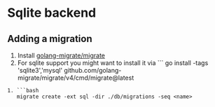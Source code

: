 # Sqlite backend

## Adding a migration

1. Install [golang-migrate/migrate](https://www.github.com/golang-migrate/migrate)
1. For sqlite support you might want to install it via ```
go install -tags 'sqlite3','mysql' github.com/golang-migrate/migrate/v4/cmd/migrate@latest
```
1. ```bash
   migrate create -ext sql -dir ./db/migrations -seq <name>
   ```